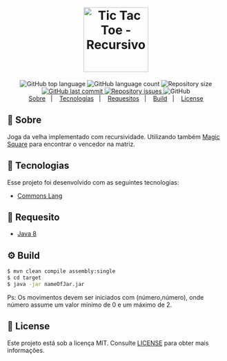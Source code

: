﻿<h1 align="center">
    <img height="150"  alt="Tic Tac Toe - Recursivo" src="https://i.imgur.com/CfgMa83.png" />
</h1>

<div align="center">
  <img alt="GitHub top language" src="https://img.shields.io/github/languages/top/Alfrad/tictactoe.svg">

  <img alt="GitHub language count" src="https://img.shields.io/github/languages/count/Alfrad/tictactoe.svg">

  <img alt="Repository size" src="https://img.shields.io/github/repo-size/Alfrad/tictactoe.svg">

  <a href="https://github.com/Alfrad/tictactoe/commits/master">
    <img alt="GitHub last commit" src="https://img.shields.io/github/last-commit/Alfrad/tictactoe.svg">
  </a>

  <a href="https://github.com/Alfrad/tictactoe/issues">
    <img alt="Repository issues" src="https://img.shields.io/github/issues/Alfrad/tictactoe.svg">
  </a>

  <img alt="GitHub" src="https://img.shields.io/github/license/Alfrad/tictactoe">
</div>

<div align="center">
  <a href="#thinking-sobre">Sobre</a>&nbsp;&nbsp;&nbsp;|&nbsp;&nbsp;&nbsp;
  <a href="#rocket-tecnologias">Tecnologias</a>&nbsp;&nbsp;&nbsp;|&nbsp;&nbsp;&nbsp;
  <a href="#tongue-requisitos">Requesitos</a>&nbsp;&nbsp;&nbsp;|&nbsp;&nbsp;&nbsp;
  <a href="#gear-build">Build</a>&nbsp;&nbsp;&nbsp;|&nbsp;&nbsp;&nbsp;
  <a href="#memo-license">License</a>
</div>

## :thinking: Sobre

Joga da velha implementado com recursividade. Utilizando também [Magic Square](https://mathworld.wolfram.com/MagicSquare.html) para encontrar o vencedor na matriz.

## :rocket: Tecnologias

Esse projeto foi desenvolvido com as seguintes tecnologias:

- [Commons Lang](http://commons.apache.org/proper/commons-lang/)

## :tongue: Requesito

- [Java 8](https://www.oracle.com/java/technologies/javase/javase-jdk8-downloads.html)

## :gear: Build

```bash
$ mvn clean compile assembly:single 
$ cd target
$ java -jar nameOfJar.jar
```
Ps: Os movimentos devem ser iniciados com (número,número), onde número assume um valor mínimo de 0 e um máximo de 2.
## :memo: License

Este projeto está sob a licença MIT. Consulte [LICENSE](https://github.com/Alfrad/tictactoe/blob/master/LICENSE) para obter mais informações.

